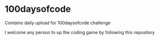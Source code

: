 # 100daysofcode
Contains daily upload for 100daysofcode challenge

I welcome any person to up the coding game by following this repository
